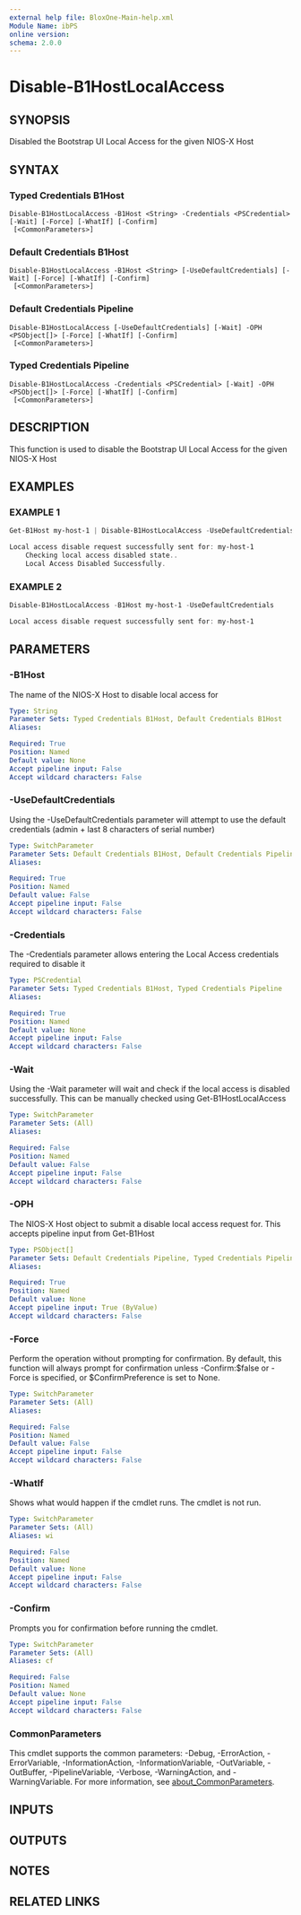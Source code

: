 ```yaml
---
external help file: BloxOne-Main-help.xml
Module Name: ibPS
online version:
schema: 2.0.0
---
```


# Disable-B1HostLocalAccess

## SYNOPSIS
Disabled the Bootstrap UI Local Access for the given NIOS-X Host

## SYNTAX

### Typed Credentials B1Host
```
Disable-B1HostLocalAccess -B1Host <String> -Credentials <PSCredential> [-Wait] [-Force] [-WhatIf] [-Confirm]
 [<CommonParameters>]
```

### Default Credentials B1Host
```
Disable-B1HostLocalAccess -B1Host <String> [-UseDefaultCredentials] [-Wait] [-Force] [-WhatIf] [-Confirm]
 [<CommonParameters>]
```

### Default Credentials Pipeline
```
Disable-B1HostLocalAccess [-UseDefaultCredentials] [-Wait] -OPH <PSObject[]> [-Force] [-WhatIf] [-Confirm]
 [<CommonParameters>]
```

### Typed Credentials Pipeline
```
Disable-B1HostLocalAccess -Credentials <PSCredential> [-Wait] -OPH <PSObject[]> [-Force] [-WhatIf] [-Confirm]
 [<CommonParameters>]
```

## DESCRIPTION
This function is used to disable the Bootstrap UI Local Access for the given NIOS-X Host

## EXAMPLES

### EXAMPLE 1
```powershell
Get-B1Host my-host-1 | Disable-B1HostLocalAccess -UseDefaultCredentials -Wait

Local access disable request successfully sent for: my-host-1
    Checking local access disabled state..
    Local Access Disabled Successfully.
```

### EXAMPLE 2
```powershell
Disable-B1HostLocalAccess -B1Host my-host-1 -UseDefaultCredentials

Local access disable request successfully sent for: my-host-1
```

## PARAMETERS

### -B1Host
The name of the NIOS-X Host to disable local access for

```yaml
Type: String
Parameter Sets: Typed Credentials B1Host, Default Credentials B1Host
Aliases:

Required: True
Position: Named
Default value: None
Accept pipeline input: False
Accept wildcard characters: False
```

### -UseDefaultCredentials
Using the -UseDefaultCredentials parameter will attempt to use the default credentials (admin + last 8 characters of serial number)

```yaml
Type: SwitchParameter
Parameter Sets: Default Credentials B1Host, Default Credentials Pipeline
Aliases:

Required: True
Position: Named
Default value: False
Accept pipeline input: False
Accept wildcard characters: False
```

### -Credentials
The -Credentials parameter allows entering the Local Access credentials required to disable it

```yaml
Type: PSCredential
Parameter Sets: Typed Credentials B1Host, Typed Credentials Pipeline
Aliases:

Required: True
Position: Named
Default value: None
Accept pipeline input: False
Accept wildcard characters: False
```

### -Wait
Using the -Wait parameter will wait and check if the local access is disabled successfully.
This can be manually checked using Get-B1HostLocalAccess

```yaml
Type: SwitchParameter
Parameter Sets: (All)
Aliases:

Required: False
Position: Named
Default value: False
Accept pipeline input: False
Accept wildcard characters: False
```

### -OPH
The NIOS-X Host object to submit a disable local access request for.
This accepts pipeline input from Get-B1Host

```yaml
Type: PSObject[]
Parameter Sets: Default Credentials Pipeline, Typed Credentials Pipeline
Aliases:

Required: True
Position: Named
Default value: None
Accept pipeline input: True (ByValue)
Accept wildcard characters: False
```

### -Force
Perform the operation without prompting for confirmation.
By default, this function will always prompt for confirmation unless -Confirm:$false or -Force is specified, or $ConfirmPreference is set to None.

```yaml
Type: SwitchParameter
Parameter Sets: (All)
Aliases:

Required: False
Position: Named
Default value: False
Accept pipeline input: False
Accept wildcard characters: False
```

### -WhatIf
Shows what would happen if the cmdlet runs.
The cmdlet is not run.

```yaml
Type: SwitchParameter
Parameter Sets: (All)
Aliases: wi

Required: False
Position: Named
Default value: None
Accept pipeline input: False
Accept wildcard characters: False
```

### -Confirm
Prompts you for confirmation before running the cmdlet.

```yaml
Type: SwitchParameter
Parameter Sets: (All)
Aliases: cf

Required: False
Position: Named
Default value: None
Accept pipeline input: False
Accept wildcard characters: False
```

### CommonParameters
This cmdlet supports the common parameters: -Debug, -ErrorAction, -ErrorVariable, -InformationAction, -InformationVariable, -OutVariable, -OutBuffer, -PipelineVariable, -Verbose, -WarningAction, and -WarningVariable. For more information, see [about_CommonParameters](http://go.microsoft.com/fwlink/?LinkID=113216).

## INPUTS

## OUTPUTS

## NOTES

## RELATED LINKS
